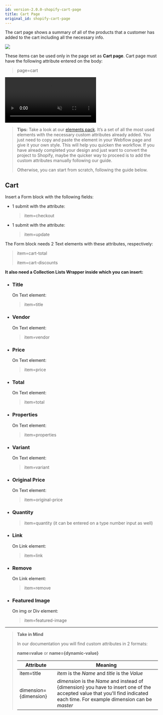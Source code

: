 ```yaml
---
id: version-2.0.0-shopify-cart-page
title: Cart Page
original_id: shopify-cart-page
---
```


The cart page shows a summary of all of the products that a customer has added to the cart including all the necessary info.

![](assets/shopify-cart.png)

These items can be used only in the page set as **Cart page**.
Cart page must have the following attribute entered on the body:

> page=cart

<pre>
<video autoplay muted playsinline="true" loop>
<source src="/assets/page-type.webm">
</video>
</pre>

> **Tips:**
> Take a look at our [elements pack](https://webflow.com/website/webflow-to-shopify-elements). It’s a set of all the most used elements with the necessary custom attributes already added. You just need to copy and paste the element in your Webflow page and give it your own style. This will help you quicken the workflow. If you have already completed your design and just want to convert the project to Shopify, maybe the quicker way to proceed is to add the custom attributes manually following our guide.
>
> Otherwise, you can start from scratch, following the guide below.


## Cart
Insert a Form block with the following fields:

- 1 submit with the attribute:
  > item=checkout
- 1 submit with the attribute:
  > item=update

The Form block needs 2 Text elements with these attributes, respectively:

> item=cart-total
>
> item=cart-discounts

**It also need a Collection Lists Wrapper inside which you can insert:**

- ### Title

   On Text element:

   > item=title

- ### Vendor

   On Text element:

   > item=vendor

- ### Price

   On Text element:

   > item=price

- ### Total

   On Text element:

   > item=total

- ### Properties

   On Text element:

   > item=properties

- ### Variant

   On Text element:

   > item=variant

- ### Original Price

   On Text element:

   > item=original-price

- ### Quantity

   > item=quantity (it can be entered on a type number input as well)

- ### Link

   On Link element:

   > item=link

- ### Remove

   On Link element:

   > item=remove 

- ### Featured Image

   On img or Div element:

   > item=featured-image




---------
> **Take in Mind**
>
> In our documentation you will find custom attributes in 2 formats:
>
> **name=value** or **name={dynamic-value}**
>
>
> **Attribute**             | **Meaning** | 
> -------------             | --------------- |
> | item=title              | *item* is the *Name* and *title* is the *Value* |
> | dimension={dimension}   | *dimension* is the *Name* and instead of {dimension} you have to insert one of the accepted value that you'll find indicated each time. For example dimension can be *master*|